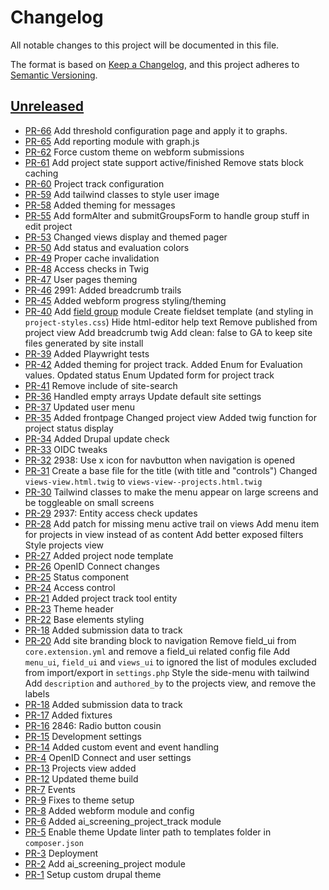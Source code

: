 # Changelog

All notable changes to this project will be documented in this file.

The format is based on [Keep a Changelog],
and this project adheres to [Semantic Versioning].

## [Unreleased]

- [PR-66](https://github.com/itk-dev/ai-screening/pull/66)
  Add threshold configuration page and apply it to graphs.
- [PR-65](https://github.com/itk-dev/ai-screening/pull/65)
  Add reporting module with graph.js
- [PR-62](https://github.com/itk-dev/ai-screening/pull/62)
  Force custom theme on webform submissions
- [PR-61](https://github.com/itk-dev/ai-screening/pull/61)
  Add project state support active/finished
  Remove stats block caching
- [PR-60](https://github.com/itk-dev/ai-screening/pull/60)
  Project track configuration
- [PR-59](https://github.com/itk-dev/ai-screening/pull/59)
  Add tailwind classes to style user image
- [PR-58](https://github.com/itk-dev/ai-screening/pull/58)
  Added theming for messages
- [PR-55](https://github.com/itk-dev/ai-screening/pull/55)
  Add formAlter and submitGroupsForm to handle group stuff in edit project
- [PR-53](https://github.com/itk-dev/ai-screening/pull/53)
  Changed views display and themed pager
- [PR-50](https://github.com/itk-dev/ai-screening/pull/50)
  Add status and evaluation colors
- [PR-49](https://github.com/itk-dev/ai-screening/pull/49)
  Proper cache invalidation
- [PR-48](https://github.com/itk-dev/ai-screening/pull/48)
  Access checks in Twig
- [PR-47](https://github.com/itk-dev/ai-screening/pull/47)
  User pages theming
- [PR-46](https://github.com/itk-dev/ai-screening/pull/46)
  2991: Added breadcrumb trails
- [PR-45](https://github.com/itk-dev/ai-screening/pull/45)
  Added webform progress styling/theming
- [PR-40](https://github.com/itk-dev/ai-screening/pull/40)
  Add [field group](https://www.drupal.org/project/field_group) module
  Create fieldset template (and styling in `project-styles.css`)
  Hide html-editor help text
  Remove published from project view
  Add breadcrumb twig
  Add clean: false to GA to keep site files generated by site install
- [PR-39](https://github.com/itk-dev/ai-screening/pull/39)
  Added Playwright tests
- [PR-42](https://github.com/itk-dev/ai-screening/pull/42)
  Added theming for project track.
  Added Enum for Evaluation values.
  Opdated status Enum
  Updated form for project track
- [PR-41](https://github.com/itk-dev/ai-screening/pull/41)
  Remove include of site-search
- [PR-36](https://github.com/itk-dev/ai-screening/pull/36)
  Handled empty arrays
  Update default site settings
- [PR-37](https://github.com/itk-dev/ai-screening/pull/37)
  Updated user menu
- [PR-35](https://github.com/itk-dev/ai-screening/pull/35)
  Added frontpage
  Changed project view
  Added twig function for project status display
- [PR-34](https://github.com/itk-dev/ai-screening/pull/34)
  Added Drupal update check
- [PR-33](https://github.com/itk-dev/ai-screening/pull/33)
  OIDC tweaks
- [PR-32](https://github.com/itk-dev/ai-screening/pull/32)
  2938: Use x icon for navbutton when navigation is opened
- [PR-31](https://github.com/itk-dev/ai-screening/pull/31)
  Create a base file for the title (with title and "controls")
  Changed `views-view.html.twig` to `views-view--projects.html.twig`
- [PR-30](https://github.com/itk-dev/ai-screening/pull/30)
  Tailwind classes to make the menu appear on large screens and be toggleable on small screens
- [PR-29](https://github.com/itk-dev/ai-screening/pull/29)
  2937: Entity access check updates
- [PR-28](https://github.com/itk-dev/ai-screening/pull/28)
  Add patch for missing menu active trail on views
  Add menu item for projects in view instead of as content
  Add better exposed filters
  Style projects view
- [PR-27](https://github.com/itk-dev/ai-screening/pull/27)
  Added project node template
- [PR-26](https://github.com/itk-dev/ai-screening/pull/26)
  OpenID Connect changes
- [PR-25](https://github.com/itk-dev/ai-screening/pull/25)
  Status component
- [PR-24](https://github.com/itk-dev/ai-screening/pull/24)
  Access control
- [PR-21](https://github.com/itk-dev/ai-screening/pull/21)
  Added project track tool entity
- [PR-23](https://github.com/itk-dev/ai-screening/pull/23)
  Theme header
- [PR-22](https://github.com/itk-dev/ai-screening/pull/22)
  Base elements styling
- [PR-18](https://github.com/itk-dev/ai-screening/pull/18)
  Added submission data to track
- [PR-20](https://github.com/itk-dev/ai-screening/pull/20)
  Add site branding block to navigation
  Remove field_ui from `core.extension.yml` and remove a field_ui related config file
  Add `menu_ui`, `field_ui` and `views_ui` to ignored the list of modules excluded from import/export in `settings.php`
  Style the side-menu with tailwind
  Add `description` and `authored_by` to the projects view, and remove the labels
- [PR-18](https://github.com/itk-dev/ai-screening/pull/18)
  Added submission data to track
- [PR-17](https://github.com/itk-dev/ai-screening/pull/17)
  Added fixtures
- [PR-16](https://github.com/itk-dev/ai-screening/pull/16)
  2846: Radio button cousin
- [PR-15](https://github.com/itk-dev/ai-screening/pull/15)
  Development settings
- [PR-14](https://github.com/itk-dev/ai-screening/pull/14)
  Added custom event and event handling
- [PR-4](https://github.com/itk-dev/ai-screening/pull/4)
  OpenID Connect and user settings
- [PR-13](https://github.com/itk-dev/ai-screening/pull/13)
  Projects view added
- [PR-12](https://github.com/itk-dev/ai-screening/pull/12)
  Updated theme build
- [PR-7](https://github.com/itk-dev/ai-screening/pull/7)
  Events
- [PR-9](https://github.com/itk-dev/ai-screening/pull/9)
  Fixes to theme setup
- [PR-8](https://github.com/itk-dev/ai-screening/pull/8)
  Added webform module and config
- [PR-6](https://github.com/itk-dev/ai-screening/pull/6)
  Added ai_screening_project_track module
- [PR-5](https://github.com/itk-dev/ai-screening/pull/5)
  Enable theme
  Update linter path to templates folder in `composer.json`
- [PR-3](https://github.com/itk-dev/ai-screening/pull/3)
  Deployment
- [PR-2](https://github.com/itk-dev/ai-screening/pull/2)
  Add ai_screening_project module
- [PR-1](https://github.com/itk-dev/ai-screening/pull/1)
  Setup custom drupal theme

[Keep a Changelog]: https://keepachangelog.com/en/1.1.0/
[Semantic Versioning]: https://semver.org/spec/v2.0.0.html
[Unreleased]: https://github.com/itk-dev/ai-screening/compare/main...develop
